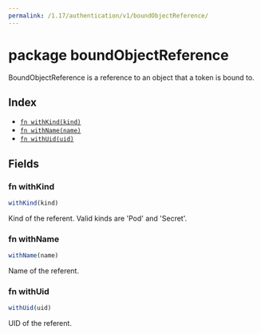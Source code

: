 ```yaml
---
permalink: /1.17/authentication/v1/boundObjectReference/
---
```


# package boundObjectReference

BoundObjectReference is a reference to an object that a token is bound to.

## Index

* [`fn withKind(kind)`](#fn-withkind)
* [`fn withName(name)`](#fn-withname)
* [`fn withUid(uid)`](#fn-withuid)

## Fields

### fn withKind

```ts
withKind(kind)
```

Kind of the referent. Valid kinds are 'Pod' and 'Secret'.

### fn withName

```ts
withName(name)
```

Name of the referent.

### fn withUid

```ts
withUid(uid)
```

UID of the referent.